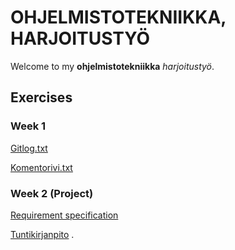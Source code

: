 # OHJELMISTOTEKNIIKKA, HARJOITUSTYÖ
Welcome to my **ohjelmistotekniikka** *harjoitustyö*.

## Exercises
### Week 1
[Gitlog.txt](https://github.com/Germuu/ot-harjoitusty-/blob/master/laskarit/viikko1/gitlog.txt)

[Komentorivi.txt](https://github.com/Germuu/ot-harjoitusty-/blob/master/laskarit/viikko1/komentorivi.txt)

### Week 2 (Project)
[Requirement specification](https://github.com/Germuu/ot-harjoitusty-/blob/master/documentation/requirement_specification.md)

[Tuntikirjanpito](https://github.com/Germuu/ot-harjoitusty-/blob/master/documentation/tuntikirjanpito.md)
.
